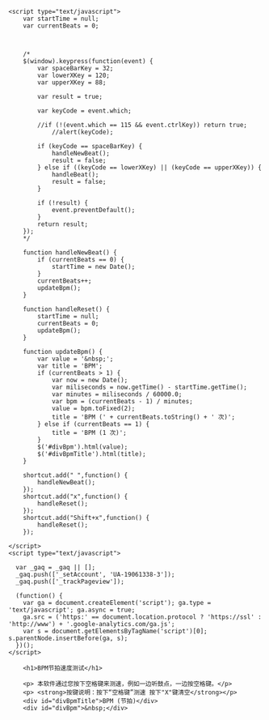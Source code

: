 <html xmlns="http://www.w3.org/1999/xhtml"><head><meta http-equiv="Content-Type" content="text/html; charset=GBK">
    <script type="text/javascript" async="" src="./temp_files/ga.js"></script><script type="text/javascript" async="" src="./temp_files/ga(1).js"></script><script src="./temp_files/jquery-1.4.2.min.js" type="text/javascript"></script>
    <script src="./temp_files/shortcut.js" type="text/javascript"></script>
    <title>优爱钢琴网-音乐速度测试工具</title>
    <meta name="description" content="通过这个工具来确定一首歌的节拍速度">
    <meta name="keywords" content="BPM,节拍速度测试,BPM测试,歌曲测速">
    <link href="./temp_files/styles.css" type="text/css" rel="stylesheet">

    <script type="text/javascript">
        var startTime = null;
        var currentBeats = 0;



        /*
        $(window).keypress(function(event) {
            var spaceBarKey = 32;
            var lowerXKey = 120;
            var upperXKey = 88;

            var result = true;

            var keyCode = event.which;

            //if (!(event.which == 115 && event.ctrlKey)) return true;
                //alert(keyCode);

            if (keyCode == spaceBarKey) {
                handleNewBeat();
                result = false;
            } else if ((keyCode == lowerXKey) || (keyCode == upperXKey)) {
                handleBeat();
                result = false;
            }

            if (!result) {
                event.preventDefault();
            }
            return result;
        });
        */

        function handleNewBeat() {
            if (currentBeats == 0) {
                startTime = new Date();
            }
            currentBeats++;
            updateBpm();
        }

        function handleReset() {
            startTime = null;
            currentBeats = 0;
            updateBpm();
        }

        function updateBpm() {
            var value = '&nbsp;';
            var title = 'BPM';
            if (currentBeats > 1) {
                var now = new Date();
                var miliseconds = now.getTime() - startTime.getTime();
                var minutes = miliseconds / 60000.0;
                var bpm = (currentBeats - 1) / minutes;
                value = bpm.toFixed(2);
                title = 'BPM (' + currentBeats.toString() + ' 次)';
            } else if (currentBeats == 1) {
                title = 'BPM (1 次)';
            }
            $('#divBpm').html(value); 
            $('#divBpmTitle').html(title);
        }

        shortcut.add(" ",function() {
            handleNewBeat();
        });
        shortcut.add("x",function() {
            handleReset();
        });
        shortcut.add("Shift+x",function() {
            handleReset();
        });

    </script>
    <script type="text/javascript">

      var _gaq = _gaq || [];
      _gaq.push(['_setAccount', 'UA-19061338-3']);
      _gaq.push(['_trackPageview']);

      (function() {
        var ga = document.createElement('script'); ga.type = 'text/javascript'; ga.async = true;
        ga.src = ('https:' == document.location.protocol ? 'https://ssl' : 'http://www') + '.google-analytics.com/ga.js';
        var s = document.getElementsByTagName('script')[0]; s.parentNode.insertBefore(ga, s);
      })();
    </script>


<style type="text/css">

</style></head>
<body>
    <div id="divMain">

        <h1>BPM节拍速度测试</h1>

        <p> 本软件通过您按下空格键来测速，例如一边听鼓点，一边按空格键。</p>
        <p> <strong>按键说明：按下“空格键”测速 按下"X"键清空</strong></p>
        <div id="divBpmTitle">BPM (节拍)</div>
        <div id="divBpm">&nbsp;</div>
</div>

</body></html>
